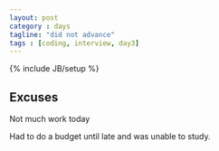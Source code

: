 ```yaml
---
layout: post
category : days
tagline: "did not advance"
tags : [coding, interview, day3]
---
```


{% include JB/setup %}

## Excuses

Not much work today

Had to do a budget until late and was unable to study.
